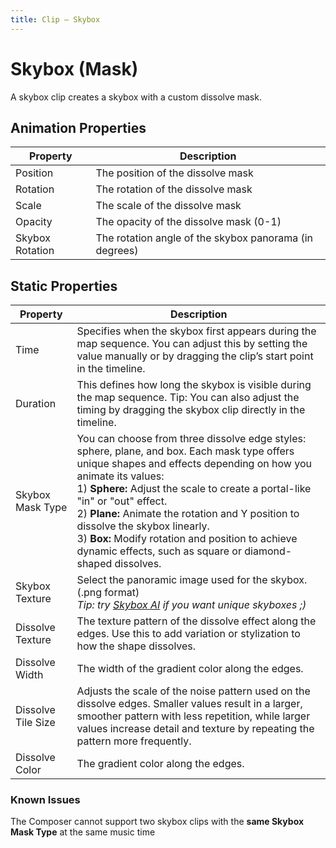 ```yaml
---
title: Clip — Skybox
---
```


# Skybox (Mask)

A skybox clip creates a skybox with a custom dissolve mask.

## Animation Properties
| Property                | Description                                                                                     |
|-------------------------|-------------------------------------------------------------------------------------------------|
| Position                | The position of the dissolve mask|
| Rotation                | The rotation of the dissolve mask|
| Scale                   | The scale of the dissolve mask|
| Opacity                 | The opacity of the dissolve mask (0-1)|
| Skybox Rotation         | The rotation angle of the skybox panorama (in degrees)|

## Static Properties
| Property                 | Description                                                                                                                                                                                                                                                                                                                                                                                                                                                    |
|--------------------------|----------------------------------------------------------------------------------------------------------------------------------------------------------------------------------------------------------------------------------------------------------------------------------------------------------------------------------------------------------------------------------------------------------------------------------------------------------------|
| Time                     | Specifies when the skybox first appears during the map sequence. You can adjust this by setting the value manually or by dragging the clip’s start point in the timeline.                                                                                                                                                                                                                                                                                      |
| Duration                 | This defines how long the skybox is visible during the map sequence. Tip: You can also adjust the timing by dragging the skybox clip directly in the timeline.                                                                                                                                                                                                                                                                                                 |
| Skybox Mask Type         | You can choose from three dissolve edge styles: sphere, plane, and box. Each mask type offers unique shapes and effects depending on how you animate its values:<br/>1) **Sphere:** Adjust the scale to create a portal-like "in" or "out" effect.<br/>2) **Plane:** Animate the rotation and Y position to dissolve the skybox linearly.<br/>3) **Box:** Modify rotation and position to achieve dynamic effects, such as square or diamond-shaped dissolves. |
| Skybox Texture           | Select the panoramic image used for the skybox. (.png format)<br/>_Tip: try [Skybox AI](https://skybox.blockadelabs.com/) if you want unique skyboxes ;)_                                                                                                                                                                                                                                                                                                        |
| Dissolve Texture         | The texture pattern of the dissolve effect along the edges. Use this to add variation or stylization to how the shape dissolves.                                                                                                                                                                                                                                                                                                                               |
| Dissolve Width           | The width of the gradient color along the edges.                                                                                                                                                                                                                                                                                                                                                                                                               |
| Dissolve Tile Size       | Adjusts the scale of the noise pattern used on the dissolve edges. Smaller values result in a larger, smoother pattern with less repetition, while larger values increase detail and texture by repeating the pattern more frequently.                                                                                                                                                                                                                         |
| Dissolve Color           | The gradient color along the edges.                                                                                                                                                                                                                                                                                                                                                                                                                            |

### Known Issues
The Composer cannot support two skybox clips with the **same Skybox Mask Type** at the same music time